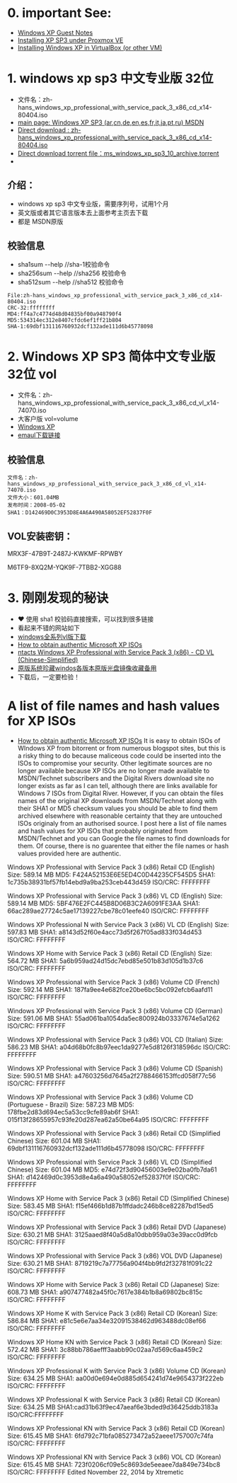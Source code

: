 
# 0. important See:
- [Windows XP Guest Notes](https://pve.proxmox.com/wiki/Windows_XP_Guest_Notes)
- [Installing XP SP3 under Proxmox VE](https://github.com/hpaluch/hpaluch.github.io/wiki/Installing-XP-SP3-under-Proxmox-VE)
- [Installing Windows XP in VirtualBox (or other VM)](https://eprebys.faculty.ucdavis.edu/2020/04/08/installing-windows-xp-in-virtualbox-or-other-vm/)

# 1. windows xp sp3 中文专业版 32位
- 文件名：zh-hans_windows_xp_professional_with_service_pack_3_x86_cd_x14-80404.iso
- [main page: Windows XP SP3 (ar,cn,de,en,es,fr,it,ja,pt,ru) MSDN](https://archive.org/details/ms_windows_xp_sp3_10)
- [Direct download : zh-hans_windows_xp_professional_with_service_pack_3_x86_cd_x14-80404.iso](https://archive.org/download/ms_windows_xp_sp3_10/zh-hans_windows_xp_professional_with_service_pack_3_x86_cd_x14-80404.iso)
- [Direct download torrent file：ms_windows_xp_sp3_10_archive.torrent](https://archive.org/download/ms_windows_xp_sp3_10/ms_windows_xp_sp3_10_archive.torrent)
- 
## 介绍：
- windows xp sp3 中文专业版，需要序列号，试用1个月
- 英文版或者其它语言版本去上面参考主页去下载
- 都是 MSDN原版

## 校验信息
- sha1sum --help     //sha-1校验命令
- sha256sum  --help  //sha256 校验命令
- sha512sum  --help  //sha512 校验命令
```
File:zh-hans_windows_xp_professional_with_service_pack_3_x86_cd_x14-80404.iso
CRC-32:ffffffff
MD4:ff4a7c4774d48d04835bf00a948790f4
MD5:534314ec312e8407cfdc6ef1ff21b804
SHA-1:69dbf131116760932dcf132ade111d6b45778098

```

# 2. Windows XP SP3 简体中文专业版 32位 vol
- 文件名：zh-hans_windows_xp_professional_with_service_pack_3_x86_cd_vl_x14-74070.iso
- 大客户版 vol=volume
- [Windows XP](https://www.imsdn.cn/operating-systems/windows-xp/)
- [emaul下载链接](ed2k://|file|zh-hans_windows_xp_professional_with_service_pack_3_x86_cd_vl_x14-74070.iso|630237184|EC51916C9D9B8B931195EE0D6EE9B40E|/)

## 校验信息
```
文件名：zh-hans_windows_xp_professional_with_service_pack_3_x86_cd_vl_x14-74070.iso
文件大小：601.04MB
发布时间：2008-05-02
SHA1：D142469D0C3953D8E4A6A490A58052EF52837F0F
```
## VOL安装密钥：
 MRX3F-47B9T-2487J-KWKMF-RPWBY
 
 M6TF9-8XQ2M-YQK9F-7TBB2-XGG88

# 3. 刚刚发现的秘诀
- ❤️ 使用 sha1 校验码直接搜索，可以找到很多链接
- 看起来不错的网站如下
- [windows全系列vl版下载](https://cnman.github.io/windows.html)  
- [How to obtain authentic Microsoft XP ISOs](https://msfn.org/board/topic/173057-how-to-obtain-authentic-microsoft-xp-isos/)
- [ntacts
Windows XP Professional with Service Pack 3 (x86) - CD VL (Chinese-Simplified)](https://msdn.su/downloads/operating-systems/windows-xp/32-bit/cn/iso/zh-hans-windows-xp-professional-with-service-pack-3-x86-cd-vl-x14-74070-iso)
- [原版系统珍藏windos各版本原版光盘镜像收藏备用](https://bbs.pcbeta.com/viewthread-406160-1-1.html)
- 下载后，一定要检验！


# A list of file names and hash values for XP ISOs
- [How to obtain authentic Microsoft XP ISOs](https://msfn.org/board/topic/173057-how-to-obtain-authentic-microsoft-xp-isos/)
It is easy to obtain ISOs of WIndows XP from bitorrent or from numerous blogspot sites, but this is a risky thing to do because maliceous code could be inserted into the ISOs to compromise your security.  Other legitimate sources are no longer available because XP ISOs are no longer made available to MSDN/Technet subscribers and the Digital Rivers download site no longer exists as far as I can tell, although there are links available for Windows 7 ISOs from Digital River.  However, if you can obtain the files names of the original XP downloads from MSDN/Technet along with their SHA1 or MD5 checksum values you should be able to find them archived elsewhere with reasonable certainty that they are untouched ISOs originaly from an authorised source.  I post here a list of file names and hash values for XP ISOs that probably originated from MSDN/Technet and you can Google the file names to find downloads for them.  Of course, there is no guarentee that either the file names or hash values provided here are authentic.

Windows XP Professional with Service Pack 3 (x86) Retail CD (English)
Size: 589.14 MB
MD5: F424A52153E6E5ED4C0D44235CF545D5
SHA1: 1c735b38931bf57fb14ebd9a9ba253ceb443d459
ISO/CRC: FFFFFFFF

 

Windows XP Professional with Service Pack 3 (x86) VL CD (English)
Size: 589.14 MB
MD5: 5BF476E2FC445B8D06B3C2A6091FE3AA
SHA1: 66ac289ae27724c5ae17139227cbe78c01eefe40
ISO/CRC: FFFFFFFF

 

Windows XP Professional N with Service Pack 3 (x86) VL CD (English)
Size: 597.83 MB
SHA1: a8143d52f60e4acc73d5f267f05ad833f034d453
ISO/CRC: FFFFFFFF

 

Windows XP Home with Service Pack 3 (x86) Retail CD (English)
Size: 564.72 MB
SHA1: 5a6b959ad24d15dc7ebd85e501b83d105d1b37c6
ISO/CRC: FFFFFFFF

 

Windows XP Professional with Service Pack 3 (x86) Volume CD (French)
Size: 592.14 MB
SHA1: 187fa9ee4e682fce20be6bc5bc092efcb6aafd11
ISO/CRC: FFFFFFFF

 

Windows XP Professional with Service Pack 3 (x86) Volume CD (German)
Size: 591.06 MB
SHA1: 55ad061ba1054da5ec800924b03337674e5a1262
ISO/CRC: FFFFFFFF

 

Windows XP Professional with Service Pack 3 (x86) VOL CD (Italian)
Size: 586.23 MB
SHA1: a04d68b0fc8b97eec1da9277e5d8126f318596dc
ISO/CRC: FFFFFFFF

 

Windows XP Professional with Service Pack 3 (x86) Volume CD (Spanish)
Size: 590.51 MB
SHA1: a47603256d7645a2f2788466153ffcd058f77c56
ISO/CRC: FFFFFFFF

 

Windows XP Professional with Service Pack 3 (x86) Volume CD (Portuguese - Brazil)
Size: 587.23 MB
MD5: 178fbe2d83d694ec5a53cc9cfe89ab6f
SHA1: 015f13f28655957c93fe20d287ea62a50be64a95
ISO/CRC: FFFFFFFF

 

Windows XP Professional with Service Pack 3 (x86) Retail CD (Simplified Chinese)
Size: 601.04 MB
SHA1: 69dbf131116760932dcf132ade111d6b45778098
ISO/CRC: FFFFFFFF

 

Windows XP Professional with Service Pack 3 (x86) VL CD (Simplified Chinese)
Size: 601.04 MB
MD5: e74d72f3d90456003e9e02ba0fb7da61
SHA1: d142469d0c3953d8e4a6a490a58052ef52837f0f
ISO/CRC: FFFFFFFF

 

Windows XP Home with Service Pack 3 (x86) Retail CD (Simplified Chinese)
Size: 583.45 MB
SHA1: f15ef466b1d87b1ffdadc246b8ce82287bd15ed5
ISO/CRC: FFFFFFFF

 

Windows XP Professional with Service Pack 3 (x86) Retail DVD (Japanese)
Size: 630.21 MB
SHA1: 3125aaed8f40a5d8a10dbb959a03e39acc0d9fcb
ISO/CRC: FFFFFFFF

 

Windows XP Professional with Service Pack 3 (x86) VOL DVD (Japanese)
Size: 630.21 MB
SHA1: 8719219c7a77756a904f4bb9fd2f32781f091c22
ISO/CRC: FFFFFFFF

 

Windows XP Home with Service Pack 3 (x86) Retail CD (Japanese)
Size: 608.73 MB
SHA1: a907477482a45f0c7617e384b1b8a69802bc815c
ISO/CRC: FFFFFFFF

 

Windows XP Home K with Service Pack 3 (x86) Retail CD (Korean)
Size: 586.84 MB
SHA1: e81c5e6e7aa34e32091538462d963488dc08ef66
ISO/CRC: FFFFFFFF

 

Windows XP Home KN with Service Pack 3 (x86) Retail CD (Korean)
Size: 572.42 MB
SHA1: 3c88bb786aefff3aabb90c02aa7d569c6aa459c2
ISO/CRC: FFFFFFFF

 

Windows XP Professional K with Service Pack 3 (x86) Volume CD (Korean)
Size: 634.25 MB
SHA1: aa00d0e694e0d885d654241d74e9654373f222eb
ISO/CRC: FFFFFFFF

 

Windows XP Professional K with Service Pack 3 (x86) Retail CD (Korean)
Size: 634.25 MB
SHA1:cad31b63f9ec47aeaf6e3bded9d36425ddb3183a
ISO/CRC:FFFFFFFF

 

Windows XP Professional KN with Service Pack 3 (x86) Retail CD (Korean)
Size: 615.45 MB
SHA1: 6fd792c71bfa085273472a52aeee1757007c74fa
ISO/CRC: FFFFFFFF

 

Windows XP Professional KN with Service Pack 3 (x86) VOL CD (Korean)
Size: 615.45 MB
SHA1: 723f0206cf09e5c8693de5eeaee7da849e734bc8
ISO/CRC: FFFFFFFF
Edited November 22, 2014 by Xtremetic 


